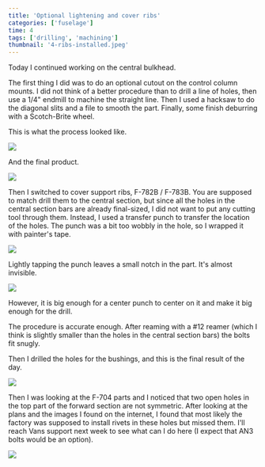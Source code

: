 ```yaml
---
title: 'Optional lightening and cover ribs'
categories: ['fuselage']
time: 4
tags: ['drilling', 'machining']
thumbnail: '4-ribs-installed.jpeg'
---
```


Today I continued working on the central bulkhead.

<!-- more -->

The first thing I did was to do an optional cutout on the control column mounts. I did not think of a better procedure than to drill a line of holes, then use a 1/4" endmill to machine the straight line. Then I used a hacksaw to do the diagonal slits and a file to smooth the part. Finally, some finish deburring with a Scotch-Brite wheel.

This is what the process looked like.

![](0-machining-cutout.jpeg)

And the final product.

![](1-final-product.jpeg)

Then I switched to cover support ribs, F-782B / F-783B. You are supposed to match drill them to the central section, but since all the holes in the central section bars are already final-sized, I did not want to put any cutting tool through them. Instead, I used a transfer punch to transfer the location of the holes. The punch was a bit too wobbly in the hole, so I wrapped it with painter's tape.

![](2-transfer-punch.jpeg)

Lightly tapping the punch leaves a small notch in the part. It's almost invisible.

![](3-tiny-mark.jpeg)

However, it is big enough for a center punch to center on it and make it big enough for the drill.

The procedure is accurate enough. After reaming with a #12 reamer (which I think is slightly smaller than the holes in the central section bars) the bolts fit snugly.

Then I drilled the holes for the bushings, and this is the final result of the day.

![](4-ribs-installed.jpeg)

Then I was looking at the F-704 parts and I noticed that two open holes in the top part of the forward section are not symmetric. After looking at the plans and the images I found on the internet, I found that most likely the factory was supposed to install rivets in these holes but missed them. I'll reach Vans support next week to see what can I do here (I expect that AN3 bolts would be an option).

![](5-missing-rivets.jpeg)